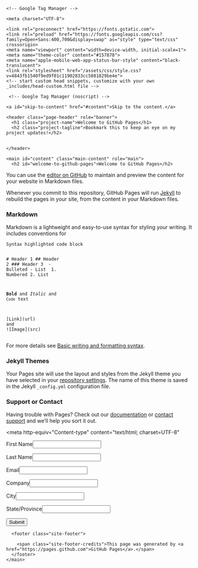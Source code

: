 
<!DOCTYPE html>
<html lang="en-US">
  <head>
    
    <!-- Google Tag Manager -->
<script>(function(w,d,s,l,i){w[l]=w[l]||[];w[l].push({'gtm.start':
new Date().getTime(),event:'gtm.js'});var f=d.getElementsByTagName(s)[0],
j=d.createElement(s),dl=l!='dataLayer'?'&l='+l:'';j.async=true;j.src=
'https://www.googletagmanager.com/gtm.js?id='+i+dl;f.parentNode.insertBefore(j,f);
})(window,document,'script','dataLayer','GTM-TXFTDNK');</script>
<!-- End Google Tag Manager -->
    
    <meta charset="UTF-8">

<!-- Begin Jekyll SEO tag v2.8.0 -->
<title>Welcome to GitHub Pages | Salesforce &amp; Google Analytics Homepage</title>
<meta name="generator" content="Jekyll v3.9.2" />
<meta property="og:title" content="Welcome to GitHub Pages" />
<meta property="og:locale" content="en_US" />
<meta name="description" content="Bookmark this to keep an eye on my project updates!" />
<meta property="og:description" content="Bookmark this to keep an eye on my project updates!" />
<link rel="canonical" href="https://srujan-rajanalli.github.io/" />
<meta property="og:url" content="https://srujan-rajanalli.github.io/" />
<meta property="og:site_name" content="Salesforce &amp; Google Analytics Homepage" />
<meta property="og:type" content="website" />
<meta name="twitter:card" content="summary" />
<meta property="twitter:title" content="Welcome to GitHub Pages" />
<script type="application/ld+json">
{"@context":"https://schema.org","@type":"WebSite","description":"Bookmark this to keep an eye on my project updates!","headline":"Welcome to GitHub Pages","name":"Salesforce &amp; Google Analytics Homepage","url":"https://srujan-rajanalli.github.io/"}</script>
<!-- End Jekyll SEO tag -->

    <link rel="preconnect" href="https://fonts.gstatic.com">
    <link rel="preload" href="https://fonts.googleapis.com/css?family=Open+Sans:400,700&display=swap" as="style" type="text/css" crossorigin>
    <meta name="viewport" content="width=device-width, initial-scale=1">
    <meta name="theme-color" content="#157878">
    <meta name="apple-mobile-web-app-status-bar-style" content="black-translucent">
    <link rel="stylesheet" href="/assets/css/style.css?v=4843fb1540f9ed9f01c11902833cc5881829be4e">
    <!-- start custom head snippets, customize with your own _includes/head-custom.html file -->

<!-- Setup Google Analytics -->



<!-- You can set your favicon here -->
<!-- link rel="shortcut icon" type="image/x-icon" href="/favicon.ico" -->

<!-- end custom head snippets -->

  </head>
  <body>
    
     <!-- Google Tag Manager (noscript) -->
<noscript><iframe src="https://www.googletagmanager.com/ns.html?id=GTM-TXFTDNK" height="0" width="0" style="display:none;visibility:hidden"></iframe></noscript>
<!-- End Google Tag Manager (noscript) -->
    
    <a id="skip-to-content" href="#content">Skip to the content.</a>

    <header class="page-header" role="banner">
      <h1 class="project-name">Welcome to GitHub Pages</h1>
      <h2 class="project-tagline">Bookmark this to keep an eye on my project updates!</h2>
      
      
    </header>

    <main id="content" class="main-content" role="main">
      <h2 id="welcome-to-github-pages">Welcome to GitHub Pages</h2>

<p>You can use the <a href="https://github.com/srujan-rajanalli/srujan-rajanalli.github.io/edit/main/README.md">editor on GitHub</a> to maintain and preview the content for your website in Markdown files.</p>

<p>Whenever you commit to this repository, GitHub Pages will run <a href="https://jekyllrb.com/">Jekyll</a> to rebuild the pages in your site, from the content in your Markdown files.</p>

<h3 id="markdown">Markdown</h3>

<p>Markdown is a lightweight and easy-to-use syntax for styling your writing. It includes conventions for</p>

<div class="language-markdown highlighter-rouge"><div class="highlight"><pre class="highlight"><code>Syntax highlighted code block

<span class="gh"># Header 1</span>
<span class="gu">## Header 2</span>
<span class="gu">### Header 3</span>
<span class="p">
-</span> Bulleted
<span class="p">-</span> List
<span class="p">
1.</span> Numbered
<span class="p">2.</span> List

<span class="gs">**Bold**</span> and _Italic_ and <span class="sb">`Code`</span> text

<span class="p">[</span><span class="nv">Link</span><span class="p">](</span><span class="sx">url</span><span class="p">)</span> and !<span class="p">[</span><span class="nv">Image</span><span class="p">](</span><span class="sx">src</span><span class="p">)</span>
</code></pre></div></div>

<p>For more details see <a href="https://docs.github.com/en/github/writing-on-github/getting-started-with-writing-and-formatting-on-github/basic-writing-and-formatting-syntax">Basic writing and formatting syntax</a>.</p>

<h3 id="jekyll-themes">Jekyll Themes</h3>

<p>Your Pages site will use the layout and styles from the Jekyll theme you have selected in your <a href="https://github.com/srujan-rajanalli/srujan-rajanalli.github.io/settings/pages">repository settings</a>. The name of this theme is saved in the Jekyll <code class="language-plaintext highlighter-rouge">_config.yml</code> configuration file.</p>

<h3 id="support-or-contact">Support or Contact</h3>

<p>Having trouble with Pages? Check out our <a href="https://docs.github.com/categories/github-pages-basics/">documentation</a> or <a href="https://support.github.com/contact">contact support</a> and we’ll help you sort it out.</p>

<!--  ----------------------------------------------------------------------  -->
<!--  NOTE: Please add the following <META> element to your page <HEAD>.      -->
<!--  If necessary, please modify the charset parameter to specify the        -->
<!--  character set of your HTML page.                                        -->
<!--  ----------------------------------------------------------------------  -->

<meta http-equiv="Content-type" content="text/html; charset=UTF-8"
  
  
   
 
<!--  ----------------------------------------------------------------------  -->
<!--  NOTE: Please add the following <FORM> element to your page.             -->
<!--  ----------------------------------------------------------------------  -->

<form action="https://webto.salesforce.com/servlet/servlet.WebToLead?encoding=UTF-8" method="POST">

<input type="hidden" name="oid" value="00D5i0000011LCB" />
<input type="hidden" name="retURL" value="http://" />

<!--  ----------------------------------------------------------------------  -->
<!--  NOTE: These fields are optional debugging elements. Please uncomment    -->
<!--  these lines if you wish to test in debug mode.                          -->
<!--  <input type="hidden" name="debug" value=1>                              -->
<!--  <input type="hidden" name="debugEmail"                                  -->
<!--  value="srujan.rajanalli@zensar.com">                                    -->
<!--  ----------------------------------------------------------------------  -->

<label for="first_name">First Name</label><input id="first_name" maxlength="40" name="first_name" size="20" type="text" /><br />

<label for="last_name">Last Name</label><input id="last_name" maxlength="80" name="last_name" size="20" type="text" /><br />

<label for="email">Email</label><input id="email" maxlength="80" name="email" size="20" type="text" /><br />

<label for="company">Company</label><input id="company" maxlength="40" name="company" size="20" type="text" /><br />

<label for="city">City</label><input id="city" maxlength="40" name="city" size="20" type="text" /><br />

<label for="state">State/Province</label><input id="state" maxlength="20" name="state" size="20" type="text" /><br />

<input type="submit" name="submit" />

</form>


      <footer class="site-footer">
        
        <span class="site-footer-credits">This page was generated by <a href="https://pages.github.com">GitHub Pages</a>.</span>
      </footer>
    </main>
  </body>
</html>

